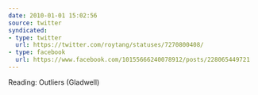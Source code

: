 ```yaml
---
date: 2010-01-01 15:02:56
source: twitter
syndicated:
- type: twitter
  url: https://twitter.com/roytang/statuses/7270800408/
- type: facebook
  url: https://www.facebook.com/10155666240078912/posts/228065449721
---
```


Reading: Outliers (Gladwell)